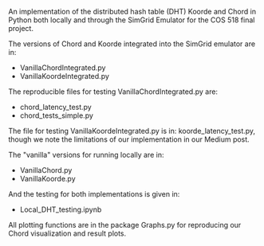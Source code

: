 An implementation of the distributed hash table (DHT) Koorde and Chord in Python both locally and through the SimGrid Emulator for the COS 518 final project.

The versions of Chord and Koorde integrated into the SimGrid emulator are in:
- VanillaChordIntegrated.py
- VanillaKoordeIntegrated.py

The reproducible files for testing VanillaChordIntegrated.py are:
- chord_latency_test.py
- chord_tests_simple.py

The file for testing VanillaKoordeIntegrated.py is in: koorde_latency_test.py, though we note the limitations of our implementation in our Medium post.

The "vanilla" versions for running locally are in:
- VanillaChord.py
- VanillaKoorde.py

And the testing for both implementations is given in:
- Local_DHT_testing.ipynb

All plotting functions are in the package Graphs.py for reproducing our Chord visualization and result plots.


